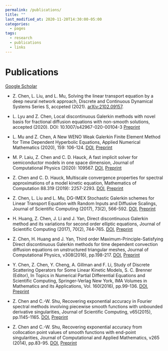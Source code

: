 ```yaml
---
permalink: /publications/
title: ""
last_modified_at: 2020-11-20T14:30:00-05:00
categories:
  - pages
tags:
  - research
  - publications
  - links
---
```


# Publications 
[Google Scholar](https://scholar.google.com/citations?user=Steh0SsAAAAJ&hl=en)

* Z. Chen, L. Liu, and L. Mu, Solving the linear transport equation by a deep neural network approach, Discrete and Continuous Dynamical Systems Series S, accpeted (2021).  [arXiv:2102.09157](https://arxiv.org/pdf/2102.09157.pdf).
* L. Lyu and Z. Chen, Local discontinuous Galerkin methods with novel basis for fractional diffusion equations with non-smooth solutions, accepted (2020). DOI: 10.1007/s42967-020-00104-3 [Preprint](publications/LDG_FDE_Springer_repo.pdf)

* L. Mu and Z. Chen, A New WENO Weak Galerkin Finite Element Method for Time Dependent Hyperbolic Equations, Applied Numerical Mathematics (2020), 159: 106-124. [DOI](https://doi.org/10.1016/j.apnum.2020.09.002), [Preprint](publications/WG-Hyperbolic_repo.pdf)

* M. P. Laiu, Z. Chen and C. D. Hauck, A fast implicit solver for semiconductor models in one space dimension, Journal of Computational Physics (2020): 109567. [DOI](https://doi.org/10.1016/j.jcp.2020.109567), [Preprint](https://www.researchgate.net/profile/Zheng_Chen30/publication/333717079_A_fast_implicit_solver_for_semiconductor_models_in_one_space_dimension/links/5de585df299bf10bc33a6765/A-fast-implicit-solver-for-semiconductor-models-in-one-space-dimension.pdf)

* Z. Chen and C. D. Hauck, Multiscale convergence properties for spectral approximations of a model kinetic equation, Mathematics of Computation 88.319 (2019): 2257-2293. [DOI](https://doi.org/10.1090/mcom/3399), [Preprint](https://www.ki-net.umd.edu/pubs/files/paper_iso_clean.pdf)

* Z. Chen, L. Liu and L. Mu, DG-IMEX Stochastic Galerkin schemes for Linear Transport Equation with Random Inputs and Diffusive Scalings, Journal of Scientific Computing (2017), 73(2), 566-592. [DOI](https://doi.org/10.1007/s10915-017-0439-2), [Preprint](https://www.osti.gov/pages/servlets/purl/1356966)

* H. Huang, Z. Chen, J. Li and J. Yan, Direct discontinuous Galerkin method and its variations for second order elliptic equations, Journal of Scientific Computing (2017), 70(2), 744-765. [DOI](https://doi.org/10.1007/s10915-016-0264-z), [Preprint](https://faculty.sites.iastate.edu/jyan/files/inline-files/yan-elliptic.pdf)

* Z. Chen, H. Huang and J. Yan, Third order Maximum-Principle-Satisfying Direct discontinuous Galerkin methods for time dependent convection diffusion equations on unstructured triangular meshes, Journal of Computational Physics, v308(2016), pp.198-217. [DOI](https://doi.org/10.1016/j.jcp.2015.12.039), [Preprint](https://faculty.sites.iastate.edu/jyan/files/inline-files/yan-MPStriMesh.pdf)

* Y. Chen, Z. Chen, Y. Cheng, A. Gillman and F. Li, Study of Discrete Scattering Operators for Some Linear Kinetic Models, S. C. Brenner (Editor), In Topics in Numerical Partial Differential Equations and Scientific Computing, Springer-Verlag New York, IMA Volumes in Mathematics and its Applications, Vol. 160(2016), pp.99-136. [DOI](https://doi.org/10.1007/978-1-4939-6399-7_5), [Preprint](http://homepages.rpi.edu/~lif/papers/paper_wham.pdf)

* Z. Chen and C.-W. Shu, Recovering exponential accuracy in Fourier spectral methods involving piecewise smooth functions with unbounded derivative singularities, Journal of Scientific Computing, v65(2015), pp.1145-1165. [DOI](https://doi.org/10.1007/s10915-015-0011-x), [Preprint](https://www.brown.edu/research/projects/scientific-computing/sites/brown.edu.research.projects.scientific-computing/files/uploads/Recovering%20exponential%20accuracy%20in%20Fourier%20spectral%20methods%20involving%20piecewise%20smooth%20functions%20with%20unbounded%20derivative%20singularities_0.pdf)

* Z. Chen and C.-W. Shu, Recovering exponential accuracy from collocation point values of smooth functions with end-point singularities, Journal of Computational and Applied Mathematics, v265 (2014), pp.83-95. [DOI](https://doi.org/10.1016/j.cam.2013.09.029), [Preprint](https://www.brown.edu/research/projects/scientific-computing/sites/brown.edu.research.projects.scientific-computing/files/uploads/Recovering%20exponential.pdf)

